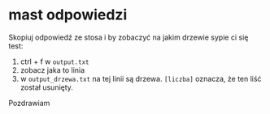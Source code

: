 # mast odpowiedzi

Skopiuj odpowiedź ze stosa i by zobaczyć na jakim drzewie sypie ci się test:
1. ctrl + f w `output.txt`
2. zobacz jaka to linia
3. w `output_drzewa.txt` na tej linii są drzewa. `[liczba]` oznacza, że ten liść został usunięty.

Pozdrawiam
